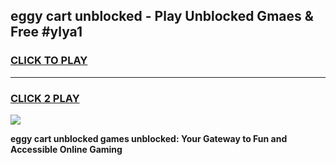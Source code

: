 
## eggy cart unblocked - Play Unblocked Gmaes & Free #ylya1
<h3>
<a href="https://news.freeplayer.one?title=eggy_cart_unblocked&ref=24F">CLICK TO PLAY</a></h3>
<hr>

<h3>
<a href="https://news.freeplayer.one?title=eggy_cart_unblocked&ref=24F">CLICK 2 PLAY</a>
  
</h3>

<a href="https://news.freeplayer.one?title=eggy_cart_unblocked&ref=24F/"><img src="https://clearcache.store/games.png"></a>


**eggy cart unblocked games unblocked: Your Gateway to Fun and Accessible Online Gaming**
